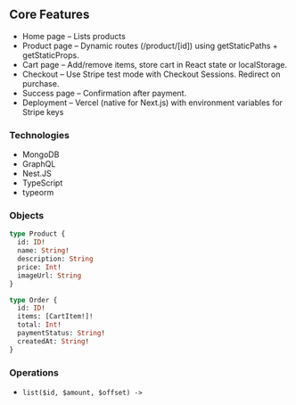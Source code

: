 ## Core Features
- Home page – Lists products
- Product page – Dynamic routes (/product/[id]) using getStaticPaths + getStaticProps.
- Cart page – Add/remove items, store cart in React state or localStorage.
- Checkout – Use Stripe test mode with Checkout Sessions. Redirect on purchase.
- Success page – Confirmation after payment.
- Deployment – Vercel (native for Next.js) with environment variables for Stripe keys


### Technologies
- MongoDB
- GraphQL
- Nest.JS
- TypeScript
- typeorm

### Objects
```graphql
type Product {
  id: ID!
  name: String!
  description: String
  price: Int!
  imageUrl: String
}

type Order {
  id: ID!
  items: [CartItem!]!
  total: Int!
  paymentStatus: String!
  createdAt: String!
}
```
### Operations
- `list($id, $amount, $offset) -> `
